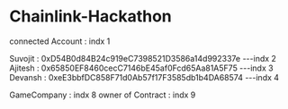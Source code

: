 # Chainlink-Hackathon




connected Account : indx 1

Suvojit : 0xD54B0d84B24c919eC7398521D3586a14d992337e ---indx 2
Ajitesh : 0x65850EF8460cecC7146bE45af0Fcd65Aa81A5F75 ---indx 3
Devansh : 0xeE3bbfDC858F71d0Ab57f17F3585db1b4DA68574 ---indx 4

GameCompany  : indx 8
owner of Contract : indx 9

